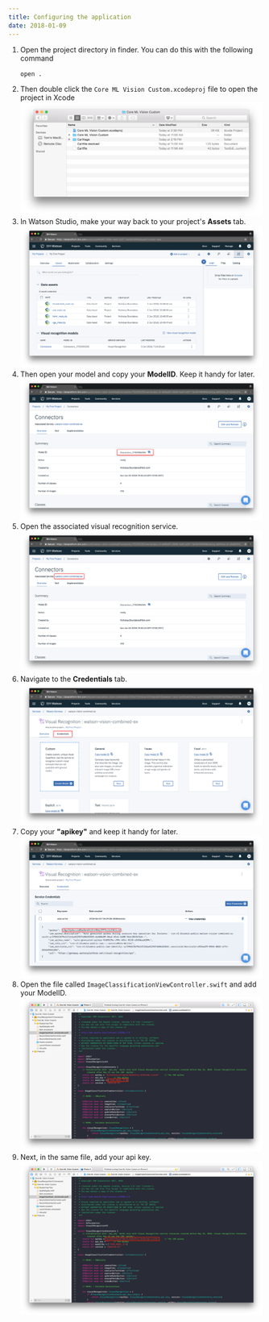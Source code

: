 ```yaml
---
title: Configuring the application
date: 2018-01-09
---
```


1. Open the project directory in finder. You can do this with the following command
   ```bash
   open .
   ```
1. Then double click the `Core ML Vision Custom.xcodeproj` file to open the project in Xcode
![](../_images/step_9_open_project.png)
1. In Watson Studio, make your way back to your project's **Assets** tab.
![](../_images/9_1_project_assets.png)
1. Then open your model and copy your **ModelID**. Keep it handy for later.
![](../_images/9_2_model_id.png)
1. Open the associated visual recognition service.
![](../_images/9_3_associated_service.png)
1. Navigate to the **Credentials** tab.
![](../_images/9_4_credentials.png)
1. Copy your **"apikey"** and keep it handy for later.
![](../_images/9_5_api_key.png)
1. Open the file called `ImageClassificationViewController.swift` and add your ModelID.
![](../_images/step_9_add_model_id.png)
1. Next, in the same file, add your api key.
![](../_images/step_9_add_api_key_single_model.png)
